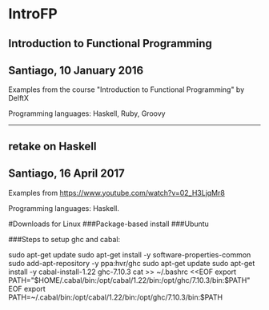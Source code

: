 # IntroFP
Introduction to Functional Programming
----------
Santiago, 10 January 2016
----------

Examples from the course "Introduction to Functional Programming" by DelftX

Programming languages: Haskell, Ruby, Groovy

----
retake on Haskell
----------
Santiago, 16 April 2017
----------

Examples from https://www.youtube.com/watch?v=02_H3LjqMr8

Programming languages: Haskell.

#Downloads for Linux
###Package-based install
###Ubuntu

###Steps to setup ghc and cabal:

sudo apt-get update
sudo apt-get install -y software-properties-common
sudo add-apt-repository -y ppa:hvr/ghc
sudo apt-get update
sudo apt-get install -y cabal-install-1.22 ghc-7.10.3
cat >> ~/.bashrc <<EOF
export PATH="\$HOME/.cabal/bin:/opt/cabal/1.22/bin:/opt/ghc/7.10.3/bin:\$PATH"
EOF
export PATH=~/.cabal/bin:/opt/cabal/1.22/bin:/opt/ghc/7.10.3/bin:$PATH

